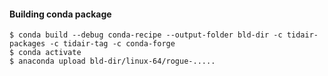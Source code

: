 
#### Building conda package

````
$ conda build --debug conda-recipe --output-folder bld-dir -c tidair-packages -c tidair-tag -c conda-forge
$ conda activate
$ anaconda upload bld-dir/linux-64/rogue-.....
````
